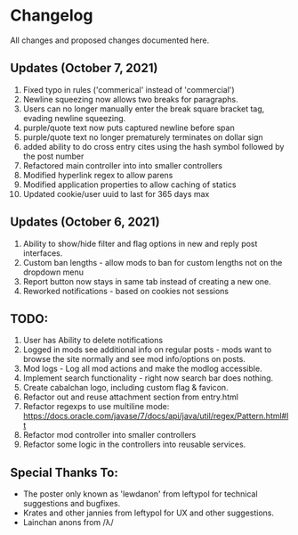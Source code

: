 # Changelog
All changes and proposed changes documented here.

## Updates (October 7, 2021)
1. Fixed typo in rules ('commerical' instead of 'commercial')
2. Newline squeezing now allows two breaks for paragraphs.
3. Users can no longer manually enter the break square bracket tag, evading newline squeezing.
4. purple/quote text now puts captured newline before span
5. purple/quote text no longer prematurely terminates on dollar sign
6. added ability to do cross entry cites using the hash symbol followed by the post number
7. Refactored main controller into into smaller controllers
8. Modified hyperlink regex to allow parens
9. Modified application properties to allow caching of statics
10. Updated cookie/user uuid to last for 365 days max

## Updates (October 6, 2021)
1. Ability to show/hide filter and flag options in new and reply post interfaces.
2. Custom ban lengths - allow mods to ban for custom lengths not on the dropdown menu
3. Report button now stays in same tab instead of creating a new one.
4. Reworked notifications - based on cookies not sessions

## TODO:
1. User has Ability to delete notifications
2. Logged in mods see additional info on regular posts - mods want to browse the site normally and see mod info/options on posts.
3. Mod logs - Log all mod actions and make the modlog accessible.
4. Implement search functionality - right now search bar does nothing.
5. Create cabalchan logo, including custom flag & favicon.
6. Refactor out and reuse attachment section from entry.html
7. Refactor regexps to use multiline mode: https://docs.oracle.com/javase/7/docs/api/java/util/regex/Pattern.html#lt
8. Refactor mod controller into smaller controllers
9. Refactor some logic in the controllers into reusable services.

## Special Thanks To:
- The poster only known as 'lewdanon' from leftypol for technical suggestions and bugfixes.
- Krates and other jannies from leftypol for UX and other suggestions.
- Lainchan anons from /λ/
